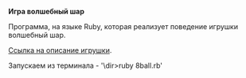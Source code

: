 **Игра волшебный шар**

Программа, на языке Ruby, которая реализует поведение игрушки волшебный шар.

[Ссылка на описание игрушки](https://ru.wikipedia.org/wiki/Magic_8_ball).

Запускаем из терминала - '\dir>ruby 8ball.rb'
